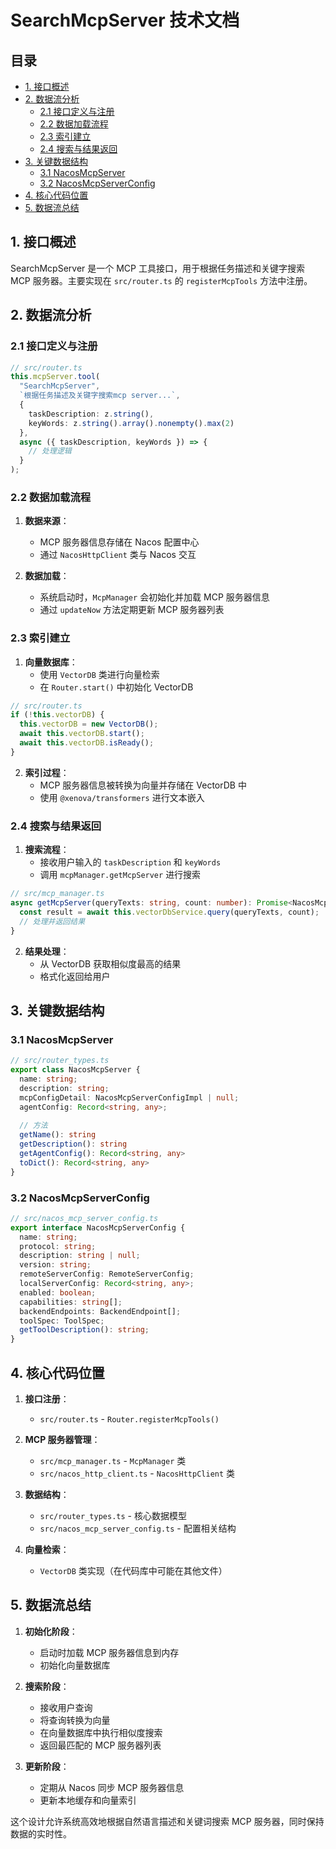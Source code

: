 # SearchMcpServer 技术文档

## 目录
- [1. 接口概述](#1-接口概述)
- [2. 数据流分析](#2-数据流分析)
  - [2.1 接口定义与注册](#21-接口定义与注册)
  - [2.2 数据加载流程](#22-数据加载流程)
  - [2.3 索引建立](#23-索引建立)
  - [2.4 搜索与结果返回](#24-搜索与结果返回)
- [3. 关键数据结构](#3-关键数据结构)
  - [3.1 NacosMcpServer](#31-nacosmcpserver)
  - [3.2 NacosMcpServerConfig](#32-nacosmcpserverconfig)
- [4. 核心代码位置](#4-核心代码位置)
- [5. 数据流总结](#5-数据流总结)

## 1. 接口概述

SearchMcpServer 是一个 MCP 工具接口，用于根据任务描述和关键字搜索 MCP 服务器。主要实现在 `src/router.ts` 的 `registerMcpTools` 方法中注册。

## 2. 数据流分析

### 2.1 接口定义与注册

```typescript
// src/router.ts
this.mcpServer.tool(
  "SearchMcpServer",
  `根据任务描述及关键字搜索mcp server...`,
  { 
    taskDescription: z.string(), 
    keyWords: z.string().array().nonempty().max(2) 
  },
  async ({ taskDescription, keyWords }) => {
    // 处理逻辑
  }
);
```

### 2.2 数据加载流程

1. **数据来源**：
   - MCP 服务器信息存储在 Nacos 配置中心
   - 通过 `NacosHttpClient` 类与 Nacos 交互

2. **数据加载**：
   - 系统启动时，`McpManager` 会初始化并加载 MCP 服务器信息
   - 通过 `updateNow` 方法定期更新 MCP 服务器列表

### 2.3 索引建立

1. **向量数据库**：
   - 使用 `VectorDB` 类进行向量检索
   - 在 `Router.start()` 中初始化 VectorDB

```typescript
// src/router.ts
if (!this.vectorDB) {
  this.vectorDB = new VectorDB();
  await this.vectorDB.start();
  await this.vectorDB.isReady();
}
```

2. **索引过程**：
   - MCP 服务器信息被转换为向量并存储在 VectorDB 中
   - 使用 `@xenova/transformers` 进行文本嵌入

### 2.4 搜索与结果返回

1. **搜索流程**：
   - 接收用户输入的 `taskDescription` 和 `keyWords`
   - 调用 `mcpManager.getMcpServer` 进行搜索

```typescript
// src/mcp_manager.ts
async getMcpServer(queryTexts: string, count: number): Promise<NacosMcpServer[]> {
  const result = await this.vectorDbService.query(queryTexts, count);
  // 处理并返回结果
}
```

2. **结果处理**：
   - 从 VectorDB 获取相似度最高的结果
   - 格式化返回给用户

## 3. 关键数据结构

### 3.1 NacosMcpServer

```typescript
// src/router_types.ts
export class NacosMcpServer {
  name: string;
  description: string;
  mcpConfigDetail: NacosMcpServerConfigImpl | null;
  agentConfig: Record<string, any>;
  
  // 方法
  getName(): string
  getDescription(): string
  getAgentConfig(): Record<string, any>
  toDict(): Record<string, any>
}
```

### 3.2 NacosMcpServerConfig

```typescript
// src/nacos_mcp_server_config.ts
export interface NacosMcpServerConfig {
  name: string;
  protocol: string;
  description: string | null;
  version: string;
  remoteServerConfig: RemoteServerConfig;
  localServerConfig: Record<string, any>;
  enabled: boolean;
  capabilities: string[];
  backendEndpoints: BackendEndpoint[];
  toolSpec: ToolSpec;
  getToolDescription(): string;
}
```

## 4. 核心代码位置

1. **接口注册**：
   - `src/router.ts` - `Router.registerMcpTools()`

2. **MCP 服务器管理**：
   - `src/mcp_manager.ts` - `McpManager` 类
   - `src/nacos_http_client.ts` - `NacosHttpClient` 类

3. **数据结构**：
   - `src/router_types.ts` - 核心数据模型
   - `src/nacos_mcp_server_config.ts` - 配置相关结构

4. **向量检索**：
   - `VectorDB` 类实现（在代码库中可能在其他文件）

## 5. 数据流总结

1. **初始化阶段**：
   - 启动时加载 MCP 服务器信息到内存
   - 初始化向量数据库

2. **搜索阶段**：
   - 接收用户查询
   - 将查询转换为向量
   - 在向量数据库中执行相似度搜索
   - 返回最匹配的 MCP 服务器列表

3. **更新阶段**：
   - 定期从 Nacos 同步 MCP 服务器信息
   - 更新本地缓存和向量索引

这个设计允许系统高效地根据自然语言描述和关键词搜索 MCP 服务器，同时保持数据的实时性。
